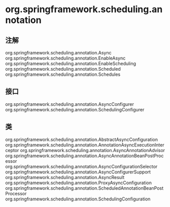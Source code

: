 # org.springframework.scheduling.annotation

## 注解

org.springframework.scheduling.annotation.Async
org.springframework.scheduling.annotation.EnableAsync
org.springframework.scheduling.annotation.EnableScheduling
org.springframework.scheduling.annotation.Scheduled
org.springframework.scheduling.annotation.Schedules

## 接口

org.springframework.scheduling.annotation.AsyncConfigurer
org.springframework.scheduling.annotation.SchedulingConfigurer

## 类

org.springframework.scheduling.annotation.AbstractAsyncConfiguration
org.springframework.scheduling.annotation.AnnotationAsyncExecutionInterceptor
org.springframework.scheduling.annotation.AsyncAnnotationAdvisor
org.springframework.scheduling.annotation.AsyncAnnotationBeanPostProcessor
org.springframework.scheduling.annotation.AsyncConfigurationSelector
org.springframework.scheduling.annotation.AsyncConfigurerSupport
org.springframework.scheduling.annotation.AsyncResult<V>
org.springframework.scheduling.annotation.ProxyAsyncConfiguration
org.springframework.scheduling.annotation.ScheduledAnnotationBeanPostProcessor
org.springframework.scheduling.annotation.SchedulingConfiguration





